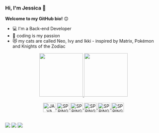 ### Hi, I'm Jessica 👋

**Welcome to my GitHub bio!** 😊

- 💻 I'm a Back-end Developer
- :blue_heart: coding is my passion
- 😻 my cats are called Neo, Ivy and Ikki - inspired by Matrix, Pokémon and Knights of the Zodiac

<div align="center">
  <a href="https://github.com/jessicagrdc">
  <img height="140em" src="https://github-readme-stats.vercel.app/api?username=jessicagrdc&show_icons=true&theme=dracula&include_all_commits=true&count_private=true"/>
  <img height="140em" src="https://github-readme-stats.vercel.app/api/top-langs/?username=jessicagrdc&layout=compact&langs_count=7&theme=dracula"/>
</div>
  
<div align="center" style="display: inline_block"><br>
  <img align="center" alt="JAVA" height="30" width="40" src="https://cdn.jsdelivr.net/gh/devicons/devicon/icons/java/java-original.svg" />         
  <img align="center" alt="SPRING" height="30" width="40" src="https://cdn.jsdelivr.net/gh/devicons/devicon/icons/spring/spring-original.svg" />      
  <img align="center" alt="SPRING" height="30" width="40" src="https://cdn.jsdelivr.net/gh/devicons/devicon/icons/mysql/mysql-original.svg" />
  <img align="center" alt="SPRING" height="30" width="40" src="https://cdn.jsdelivr.net/gh/devicons/devicon/icons/oracle/oracle-original.svg" />    
  <img align="center" alt="SPRING" height="30" width="40" src="https://cdn.jsdelivr.net/gh/devicons/devicon/icons/intellij/intellij-original.svg" />  
  <img align="center" alt="SPRING" height="30" width="40" src="https://cdn.jsdelivr.net/gh/devicons/devicon/icons/vscode/vscode-original.svg" />
</div>
<br>
<br>
  
<div align="left"> 
   <a href="https://www.linkedin.com/in/jessicaguimaraesrdc/" target="_blank"><img src="https://img.shields.io/badge/LinkedIn-0077B5?style=for-the-badge&logo=linkedin&logoColor=white" target="_blank"></a>  
  <a href="https://jessicagrdc.blogspot.com" target="_blank"><img src="https://img.shields.io/badge/Blogger-FF5722?style=for-the-badge&logo=blogger&logoColor=white" target="_blank"></a> 
  <a href="https://www.instagram.com/jessicagrdc/" target="_blank"><img src="https://img.shields.io/badge/-Instagram-%23E4405F?style=for-the-badge&logo=instagram&logoColor=white" target="_blank"></a>
</div>
  


  
  
